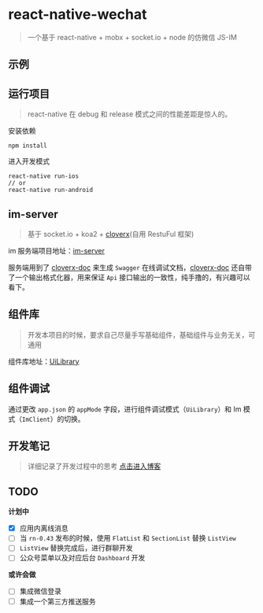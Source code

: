 # react-native-wechat
>一个基于 react-native + mobx + socket.io + node 的仿微信 JS-IM

## 示例


## 运行项目
> react-native 在 debug 和 release 模式之间的性能差距是惊人的。

安装依赖
```shell
npm install
```
进入开发模式
```shell
react-native run-ios
// or
react-native run-android
```

## im-server
> 基于 socket.io + koa2 + [cloverx](https://github.com/clover-x/cloverx)(自用 RestuFul 框架)

im 服务端项目地址：[im-server](https://github.com/plusmancn/im-server)

服务端用到了 [cloverx-doc](https://github.com/clover-x/cloverx-doc) 来生成 `Swagger` 在线调试文档，[cloverx-doc](https://github.com/clover-x/cloverx-doc) 还自带了一个输出格式化器，用来保证 `Api` 接口输出的一致性，纯手撸的，有兴趣可以看下。

## 组件库
> 开发本项目的时候，要求自己尽量手写基础组件，基础组件与业务无关，可通用

组件库地址：[UiLibrary](https://github.com/plusmancn/im-client/blob/master/UiLibrary/README.md)


## 组件调试
通过更改 `app.json` 的 `appMode` 字段，进行组件调试模式（`UiLibrary`）和 Im 模式（`ImClient`）的切换。  

## 开发笔记
> 详细记录了开发过程中的思考 [点击进入博客](https://github.com/plusmancn/plusmancn.github.com)  


## TODO

**计划中**  

- [x] 应用内离线消息
- [ ] 当 `rn-0.43` 发布的时候，使用 `FlatList` 和 `SectionList` 替换 `ListView`
- [ ] `ListView` 替换完成后，进行群聊开发
- [ ] 公众号菜单以及对应后台 `Dashboard` 开发

**或许会做**  

- [ ] 集成微信登录
- [ ] 集成一个第三方推送服务
